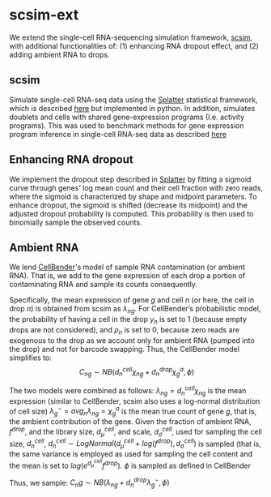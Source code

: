 # scsim-ext
We extend the single-cell RNA-sequencing simulation framework, [scsim](https://github.com/dylkot/scsim), with additional functionalities of:
(1) enhancing RNA dropout effect, and (2) adding ambient RNA to drops.

## scsim
Simulate single-cell RNA-seq data using the [Splatter](https://github.com/Oshlack/splatter) statistical framework, which is described [here](https://genomebiology.biomedcentral.com/articles/10.1186/s13059-017-1305-0) but implemented in python. In addition, simulates doublets and cells with shared gene-expression programs (I.e. activity programs). This was used to benchmark methods for gene expression program inference in single-cell RNA-seq data as described [here](https://elifesciences.org/articles/43803)

## Enhancing RNA dropout
We implement the dropout step described in [Splatter](https://github.com/Oshlack/splatter) by fitting a sigmoid curve through genes’ log mean count and their cell fraction with zero reads, where the sigmoid is characterized by shape and midpoint parameters.
To enhance dropout, the sigmoid is shifted (decrease its midpoint) and the adjusted dropout probability is computed. This probability is then used to binomially sample the observed counts. 

## Ambient RNA
We lend [CellBender](https://www.biorxiv.org/content/10.1101/791699v1)'s model of sample RNA contamination (or ambient RNA). That is, we add to the gene expression of each drop a portion of contaminating RNA and sample its counts consequently.

Specifically, the mean expression of gene $g$ and cell $n$ (or here, the cell in drop $n$) is obtained
from scsim as $\lambda_{ng}$. For CellBender’s probabilistic model, the probability of having a cell in the
drop $y_n$ is set to 1 (because empty drops are not considered), and $\rho_n$
is set to 0, because zero reads are exogenous to the drop as we account only for ambient RNA (pumped into the drop) and not for barcode swapping. Thus, the CellBender model simplifies to:
$$C_{ng}\sim NB(d_n^{cell}\chi_{ng} + d_n^{drop}\chi_g^a,\phi)$$

The two models were combined as follows:
$\lambda_{ng} = d_n^{cell} \chi_{ng}$ is the mean expression (similar to CellBender, scsim also uses a log-normal distribution of cell size)
$\lambda_g^{-}=avg_n \lambda_{ng}=\chi_g^a$ is the mean true count of gene $g$, that is, the ambient contribution of the gene.
Given the fraction of ambient RNA, $f^{drop}$, and the library size, $d_{\mu}^{cell}$, and scale, $d_{\sigma}^{cell}$, used for sampling the cell size, $d_{n}^{cell}$, $d_n^{cell}\sim LogNormal(d_{\mu}^{cell} + log(f^{drop}), d_{\sigma}^{cell})$ is sampled (that is, the same variance is employed as used for sampling the cell content and the mean is set to $log(e^{d_{\mu}^{cell}}f^{drop})$. $\phi$ is sampled as defined in CellBender

Thus, we sample:
$C_ng \sim NB(\lambda_{ng}+d_n^{drop}\lambda^{-}_g, \phi)$

<!-- run_scsim.py has example code for running a simulation with a given set of parameters. It saves the results in the numpy compressed matrix format which can be loaded into a Pandas dataframe as follows:

    with np.load(filename) as f:
        result = pd.DataFrame(**f) -->



